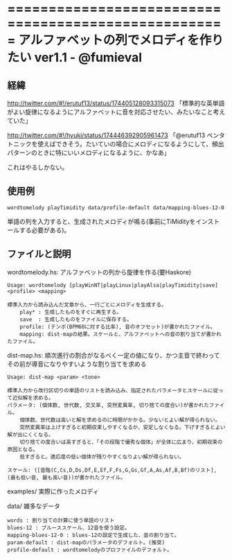 =====================================================
アルファベットの列でメロディを作りたい ver1.1 - @fumieval
=====================================================

経緯
--------------------------------------------------------------------------------------------------------
http://twitter.com/#!/erutuf13/status/174405128093315073
「標準的な英単語がよい旋律になるようにアルファベットに音を対応させたい、みたいなこと考えていた」

http://twitter.com/#!/hyuki/status/174446392905961473
「@erutuf13 ペンタトニックを使えばできそう。たいていの場合にメロディになるようにして、頻出パターンのときに特にいいメロディになるように、かなあ」

これはやるしかない。

使用例
--------------------------------------------------------------------------------------------------------

    wordtomelody playTimidity data/profile-default data/mapping-blues-12-0
    
単語の列を入力すると、生成されたメロディが鳴る(事前にTiMidityをインストールする必要がある)。

ファイルと説明
--------------------------------------------------------------------------------------------------------

wordtomelody.hs: アルファベットの列から旋律を作る(要Haskore)

    Usage: wordtomelody [playWinNT|playLinux|playAlsa|playTimidity|save] <profile> <mapping>

    標準入力から読み込んだ文章から、一行ごとにメロディを生成する。
        play* : 生成したものをすぐに再生する。
        save  : 生成したものをファイルに保存する。
        profile: (テンポ(BPM60に対する比率), 音のオフセット)が書かれたファイル。
        mapping: dist-mapの結果。スケールと、アルファベットへの音の割り当てが書かれたファイル。

dist-map.hs: 順次進行の割合がなるべく一定の値になり、かつ主音で終わってその前が導音になりやすいような割り当てを求める

    Usage: dist-map <param> <tone>

    標準入力から改行区切りの単語のリストを読み込み、指定されたパラメータとスケールに従って近似解を求める。
    パラメータ: (個体数, 世代数, 交叉率, 突然変異率, 切り捨ての度合い)が書かれたファイル。
        個体数、世代数は高いと解を求めるのに時間がかかる。少ないとよい解が得られない。
        突然変異率は上げすぎると初期収束しやすくなるか、安定しなくなる。下げすぎるとよい解が出にくくなる。
        切り捨ての度合いは高すぎると、「その段階で優秀な個体」が全体に広まり、初期収束の原因となる。
        低すぎると、適応度の低い個体が残りやすくなりよい解が得られない。

    スケール: ([音階(C,Cs,D,Ds,Df,E,Ef,F,Fs,G,Gs,Gf,A,As,Af,B,Bf)のリスト], (最も低い音, 最も高い音))が書かれたファイル。

examples/ 実際に作ったメロディ

data/ 雑多なデータ

    words : 割り当ての計算に使う単語のリスト
    blues-12 : ブルーススケール、12音を使う設定。
    mapping-blues-12-0 : blues-12の設定で生成した、音の割り当て。
    param-default : dist-mapのパラメータのデフォルト。(推奨)
    profile-default : wordtomelodyのプロファイルのデフォルト。
        